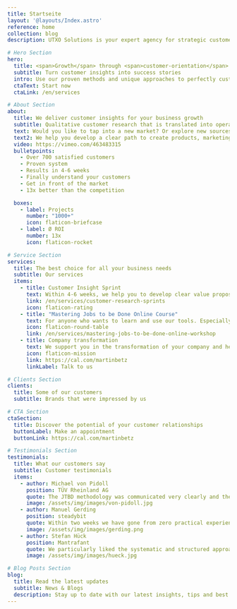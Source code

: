 ```yaml
---
title: Startseite
layout: '@layouts/Index.astro'
reference: home
collection: blog
description: UTXO Solutions is your expert agency for strategic customer research. We support companies in gaining in-depth customer insights and using them to develop outstanding products that conquer the market.

# Hero Section
hero:
  title: <span>Growth</span> through <span>customer-orientation</span>
  subtitle: Turn customer insights into success stories
  intro: Use our proven methods and unique approaches to perfectly customise your products and services to your customers' needs.
  ctaText: Start now
  ctaLink: /en/services

# About Section
about:
  title: We deliver customer insights for your business growth
  subtitle: Qualitative customer research that is translated into operational progress
  text: Would you like to tap into a new market? Or explore new sources of income? Are you worried that your investment in product development is not paying off? Would you like to reduce the risk of a lack of product-market fit? Then we are here for you!
  text2: We help you develop a clear path to create products, marketing and sales that your customers will love
  video: https://vimeo.com/463483315
  bulletpoints:
    - Over 700 satisfied customers
    - Proven system
    - Results in 4-6 weeks
    - Finally understand your customers
    - Get in front of the market
    - 13x better than the competition

  boxes:
    - label: Projects
      number: "1000+"
      icon: flaticon-briefcase
    - label: Ø ROI
      number: 13x
      icon: flaticon-rocket

# Service Section
services:
  title: The best choice for all your business needs
  subtitle: Our services
  items:
    - title: Customer Insight Sprint
      text: Within 4-6 weeks, we help you to develop clear value propositions for product, marketing and sales - all based on customer insights.
      link: /en/services/customer-research-sprints
      icon: flaticon-rating
    - title: "Mastering Jobs to be Done Online Course"
      text: For anyone who wants to learn and use our tools. Especially useful for people in marketing, product development and innovation management. We teach you everything you need to know.
      icon: flaticon-round-table
      link: /en/services/mastering-jobs-to-be-done-online-workshop
    - title: Company transformation
      text: We support you in the transformation of your company and help you to establish customer-orientated structures.
      icon: flaticon-mission
      link: https://cal.com/martinbetz
      linkLabel: Talk to us

# Clients Section
clients:
  title: Some of our customers
  subtitle: Brands that were impressed by us

# CTA Section
ctaSection:
  title: Discover the potential of your customer relationships
  buttonLabel: Make an appointment
  buttonLink: https://cal.com/martinbetz

# Testimonials Section
testimonials:
  title: What our customers say
  subtitle: Customer testimonials
  items:
    - author: Michael von Pidoll
      position: TÜV Rheinland AG
      quote: The JTBD methodology was communicated very clearly and the interviews were conducted professionally. The project gives us the opportunity to address our customers more specifically with new service offerings.
      image: /assets/img/images/von-pidoll.jpg
    - author: Manuel Gerding
      position: steadybit
      quote: Within two weeks we have gone from zero practical experience with JTBD to a fully operational small research team that can use JTBD independently in the future! Unreserved 110% recommendation.
      image: /assets/img/images/gerding.png
    - author: Stefan Hück
      position: Mantrafant
      quote: We particularly liked the systematic and structured approach, which enabled us to find out more relevant information about our product and our customers in the JTBD interview sprint in just two days (6 interviews) than in the last three years. After less than a week, we were able to directly triple the effectiveness of our advertising campaign with the results. Not only did we improve our marketing and sales, but we also developed a better product.
      image: /assets/img/images/hueck.jpg

# Blog Posts Section
blog:
  title: Read the latest updates
  subtitle: News & Blogs
  description: Stay up to date with our latest insights, tips and best practices in the areas of market research, customer centricity and business growth.
---
```

